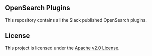 ## OpenSearch Plugins

This repository contains all the Slack published OpenSearch plugins.

## License

This project is licensed under the [Apache v2.0 License](LICENSE.txt).

